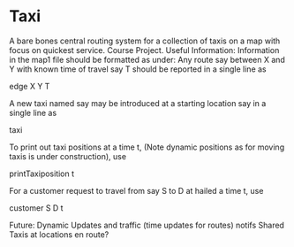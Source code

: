 # Taxi
A bare bones central routing system for a collection of taxis on a map with focus on quickest service. Course Project.
Useful Information:
Information in the map1 file should be formatted as under:
Any route say between X and Y with known time of travel say T
should be reported in a single line as

edge X Y T

A new taxi named say <Name> may be introduced at a starting location say <L>
in a single line as

taxi <Name> <L>

To print out taxi positions at a time t, (Note dynamic positions as for
moving taxis is under construction), use

printTaxiposition t

For a customer request to travel from say S to D at hailed a time t, use

customer S D t

Future:
Dynamic Updates and traffic (time updates for routes) notifs
Shared Taxis at locations en route?